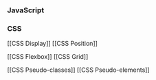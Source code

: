 ### JavaScript



### CSS
[[CSS Display]]
[[CSS Position]]

[[CSS Flexbox]]
[[CSS Grid]]

[[CSS Pseudo-classes]]
[[CSS Pseudo-elements]]